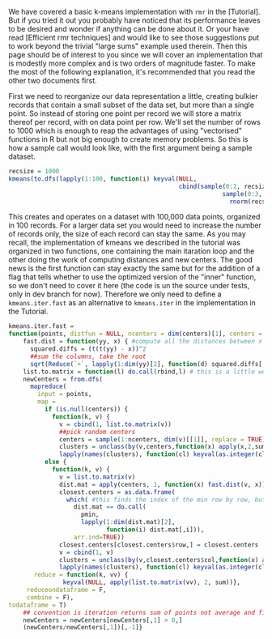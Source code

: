 We have covered a basic k-means implementation with `rmr` in the [Tutorial]. But if you tried it out you probably have noticed that its
performance leaves to be desired and wonder if anything can be done about it. Or your have read [Efficient rmr techniques] and would like to
see those suggestions put to work beyond the trivial "large sums" example used therein. Then this page should be of interest to you since we
will cover an implementation that is modestly more complex and is two orders of magnitude faster. To make the most of the following
explanation, it's recommended that you read the other two documents first.

First we need to reorganize our data representation a little, creating bulkier records that contain a small subset of the data set, but more
than a single point. So instead of storing one point per record we will store a matrix thereof per record, with on data point per row. We'll
set the number of rows to 1000 which is enough to reap the advantages of using "vectorised" functions in R but not big enough to create
memory problems. So this is how a sample call would look like, with the first argument being a sample dataset.

```r
recsize = 1000
kmeans(to.dfs(lapply(1:100, function(i) keyval(NULL, 
                                               cbind(sample(0:2, recsize, replace = T) + rnorm(recsize, sd = .1), 
                                                           sample(0:3, recsize, replace = T) + 
                                                             rnorm(recsize, sd = .1))))), 12, iterations = 5, fast = T)
```

This creates and operates on a dataset with 100,000 data points, organized in 100 records. For a larger data set you would need to increase
the number of records only, the size of each record can stay the same. As you may recall, the implementation of kmeans we described in the
tutorial was organized in two functions, one containing the main itaration loop and the other doing the work of computing distances and new
centers. The good news is the first function can stay exactly the same but for the addition of a flag that tells whether to use the
optimized version of the "inner" function, so we don't need to cover it here (the code is un the source under tests, only in dev branch for
now). Therefore we only need to define a `kmeans.iter.fast` as an alternative to `kmeans.iter` in the implementation in the Tutorial.

```r
kmeans.iter.fast = 
function(points, distfun = NULL, ncenters = dim(centers)[1], centers = NULL) {
    fast.dist = function(yy, x) { #compute all the distances between x and rows of yy
      squared.diffs = (t(t(yy) - x))^2
      ##sum the columns, take the root
      sqrt(Reduce(`+`, lapply(1:dim(yy)[2], function(d) squared.diffs[,d])))} #loop on dimension
    list.to.matrix = function(l) do.call(rbind,l) # this is a little workaround for RJSONIO not handling matrices properly
    newCenters = from.dfs(
      mapreduce(
        input = points,
        map = 
          if (is.null(centers)) {
            function(k, v) {
              v = cbind(1, list.to.matrix(v))
              ##pick random centers
              centers = sample(1:ncenters, dim(v)[[1]], replace = TRUE) 
              clusters = unclass(by(v,centers,function(x) apply(x,2,sum)))
              lapply(names(clusters), function(cl) keyval(as.integer(cl), clusters[[cl]]))}}
          else {
            function(k, v) {
              v = list.to.matrix(v)
              dist.mat = apply(centers, 1, function(x) fast.dist(v, x))
              closest.centers = as.data.frame(
                which( #this finds the index of the min row by row, but one can't loop on the rows so we must use pmin
                  dist.mat == do.call(
                    pmin,
                    lapply(1:dim(dist.mat)[2], 
                           function(i) dist.mat[,i])), 
                  arr.ind=TRUE))
              closest.centers[closest.centers$row,] = closest.centers
              v = cbind(1, v)
              clusters = unclass(by(v,closest.centers$col,function(x) apply(x,2,sum))) #group by closest center and sum up, kind of an early combiner
              lapply(names(clusters), function(cl) keyval(as.integer(cl), clusters[[cl]]))}},
       reduce = function(k, vv) {
               keyval(NULL, apply(list.to.matrix(vv), 2, sum))},
     reduceondataframe = F,
     combine = F),
todataframe = T)
    ## convention is iteration returns sum of points not average and first element of each sum is the count
    newCenters = newCenters[newCenters[,1] > 0,]
    (newCenters/newCenters[,1])[,-1]}
```
